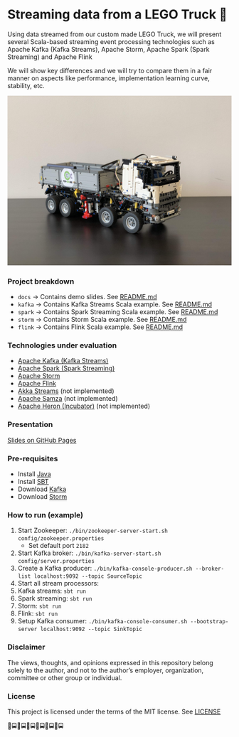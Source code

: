 # Streaming data from a LEGO Truck 🚚

Using data streamed from our custom made LEGO Truck,
we will present several Scala-based streaming event processing technologies
such as Apache Kafka (Kafka Streams), Apache Storm,
Apache Spark (Spark Streaming) and Apache Flink

We will show key differences and we will try to compare them in a fair manner
on aspects like performance, implementation learning curve, stability, etc.


![TDH LEGO Truck](docs/img/tdh_truck.jpg)

### Project breakdown

* `docs` -> Contains demo slides. See [README.md](./docs/README.md)
* `kafka` -> Contains Kafka Streams Scala example. See [README.md](./kafka/README.md)
* `spark` -> Contains Spark Streaming Scala example. See [README.md](./spark/README.md)
* `storm` -> Contains Storm Scala example. See [README.md](./storm/README.md)
* `flink` -> Contains Flink Scala example. See [README.md](./flink/README.md)

### Technologies under evaluation

* [Apache Kafka (Kafka Streams)](https://kafka.apache.org/)
* [Apache Spark (Spark Streaming)](https://spark.apache.org)
* [Apache Storm](https://storm.apache.org/)
* [Apache Flink](https://flink.apache.org/)
* [Akka Streams](https://doc.akka.io/docs/akka/current/stream/index.html) (not implemented)
* [Apache Samza](http://samza.apache.org/) (not implemented)
* [Apache Heron (Incubator)](https://apache.github.io/incubator-heron/) (not implemented)

### Presentation

[Slides on GitHub Pages](https://necosta.github.io/streaming-tech-scala-meetup/)

### Pre-requisites

* Install [Java](https://adoptopenjdk.net/)
* Install [SBT](https://www.scala-sbt.org/download.html)
* Download [Kafka](https://kafka.apache.org/downloads)
* Download [Storm](https://storm.apache.org/downloads.html)

### How to run (example)

1. Start Zookeeper: `./bin/zookeeper-server-start.sh config/zookeeper.properties`
    * Set default port `2182`
1. Start Kafka broker: `./bin/kafka-server-start.sh config/server.properties`
1. Create a Kafka producer: `./bin/kafka-console-producer.sh --broker-list localhost:9092 --topic SourceTopic`
1. Start all stream processors:
  1. Kafka streams: `sbt run`
  1. Spark streaming: `sbt run`
  1. Storm: `sbt run`
  1. Flink: `sbt run`
1. Setup Kafka consumer: `./bin/kafka-console-consumer.sh --bootstrap-server localhost:9092 --topic SinkTopic`

### Disclaimer

The views, thoughts, and opinions expressed in this repository belong
solely to the author, and not to the author’s employer, organization,
committee or other group or individual.

### License

This project is licensed under the terms of the MIT license. See [LICENSE](LICENSE)

🚚🚍🚚🚍🚚🚍🚚🚍🚚🚍🚚🚍
